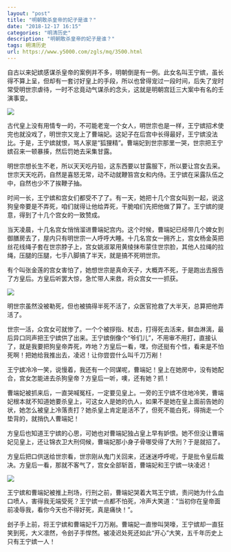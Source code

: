 ```yaml
---
layout: "post"
title: "明朝敢杀皇帝的妃子是谁？"
date: "2018-12-17 16:15"
categories: "明清历史"
description: "明朝敢杀皇帝的妃子是谁？"
tags: 明清历史
url: https://www.y5000.com/zgls/mq/3500.html
---
```






自古以来妃嫔感谋杀皇帝的案例并不多，明朝倒是有一例。此女名叫王宁嫔，虽长得不算上呈，但却有一套讨好皇上的手段，所以也曾得宠过一段时间，后失了宠时常受明世宗虐待，一时不忿竟动气谋杀的念头，这就是明朝宫廷三大案中有名的壬演事变。

![](https://img.y5000.com/uploads/allimg/161015/14591L222-0.jpg)

古代皇上没有用情专一的，不可能老宠一个女人，明世宗也是一样，王宁嫔招术使完也就没戏了，明世宗又宠上了曹端妃。这妃子在后宫中长得最好，王宁嫔没法比。于是，王宁嫔就恨，骂人家是“狐狸精”。曹端妃到世宗那里一哭，世宗把王宁嫔召来一顿暴揍，然后罚她去采集甘露。

明世宗想长生不老，所以天天吃丹铅，这东西要以甘露服下，所以要让宫女去采。世宗天天吃药，自然是喜怒无常，动不动就鞭笞宫女和内侍。王宁嫔在采露队伍之中，自然也少不了挨鞭子抽。

时间一长，王宁嫔和宫女们都受不了了。有一天，她把十几个宫女叫到一起，说这狗皇帝要是不弄死，咱们就得让他给弄死，干脆咱们先把他做了算了。王宁嫔的提意，得到了十几个宫女的一致赞成。

当天凌晨，十几名宫女悄悄溜进曹端妃宫内。这个时候，曹端妃已经带几个婢女到御膳房去了，屋内只有明世宗一人呼呼大睡。十几名宫女一拥齐上，宫女杨金英把丝花线绳子套在世宗脖子上，宫女姚淑翠用黄绫抹布蒙住世宗脸，其他人拉绳的拉绳，压腿的压腿，七手八脚搞了半天，就是搞不死明世宗。

有个叫张金莲的宫女害怕了，她想世宗是真命天子，大概弄不死，于是跑出去报告了方皇后。方皇后听罢大惊，急忙带人来救，将众宫女一一抓获。

![](https://img.y5000.com/uploads/allimg/161015/14591G007-1.jpg)

明世宗虽然没被勒死，但也被搞得半死不活了，众医官抢救了大半天，总算把他弄活了。

世宗一活，众宫女可就惨了。一个个被拶指、杖击，打得死去活来，鲜血淋漓，最后异口同声把王宁嫔供了出来。王宁嫔倒像个“爷们儿”，不用审不用打，直接认了，就是我要把狗皇帝弄死，咋地？方皇后一看，嘿，你还挺有个性，看来是不怕死啊！把她给我推出去，凌迟！让你尝尝什么叫千刀万剐！

王宁嫔冷冷一笑，说慢着，我还有一个同谋呢，曹端妃！皇上在她房中，没有她配合，宫女怎能进去杀狗皇帝？方皇后一听，噢，还有她？抓！

曹端妃被抓来后，一直哭喊冤枉，一定要见皇上。一旁的王宁嫔不住地冷笑，曹端妃根本就不知道她要杀皇上，可这女人是她的仇人，如果不是她在皇上面前告她的状，她怎么被皇上冷落责打？她杀皇上肯定是活不了，但死不能白死，得捎走一个垫背的，就捎仇人曹端妃！

方皇后也知道王宁嫔的心思，可她也对曹端妃独占皇上早有妒恨。她不但没让曹端妃见皇上，还让锦衣卫大刑伺候，曹端妃那小身子骨哪受得了大刑？于是就招了。

方皇后把口供送给世宗看，世宗刚从鬼门关回来，还迷迷呼呼呢，于是批令皇后裁决。方皇后一看，那就不客气了，宫女全部斩首，曹端妃和王宁嫔一块凌迟！

![](https://img.y5000.com/uploads/allimg/161015/14591LG8-2.jpg)

王宁嫔和曹端妃被推上刑场，行刑之前，曹端妃哭着大骂王宁嫔，责问她为什么血口喷人，害得我无端受死？王宁嫔一点都不怕死，冷声大笑道：“当初你在皇帝面前凌辱我，看你今天也不得好死，真是痛快！”。

刽子手上前，将王宁嫔和曹端妃千刀万剐。曹端妃一直惨叫哭嚎，王宁嫔却一直狂笑到死，大义凛然，令刽子手悍然。被凌迟处死还如此“开心”大笑，五千年历史上只有王宁嫔一人！
